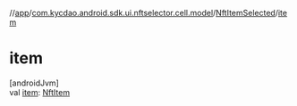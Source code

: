 //[app](../../../index.md)/[com.kycdao.android.sdk.ui.nftselector.cell.model](../index.md)/[NftItemSelected](index.md)/[item](item.md)

# item

[androidJvm]\
val [item](item.md): [NftItem](../-nft-item/index.md)

